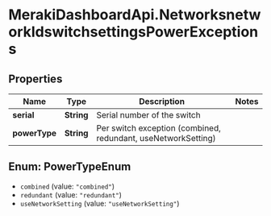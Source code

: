 # MerakiDashboardApi.NetworksnetworkIdswitchsettingsPowerExceptions

## Properties
Name | Type | Description | Notes
------------ | ------------- | ------------- | -------------
**serial** | **String** | Serial number of the switch | 
**powerType** | **String** | Per switch exception (combined, redundant, useNetworkSetting) | 

<a name="PowerTypeEnum"></a>
## Enum: PowerTypeEnum

* `combined` (value: `"combined"`)
* `redundant` (value: `"redundant"`)
* `useNetworkSetting` (value: `"useNetworkSetting"`)

